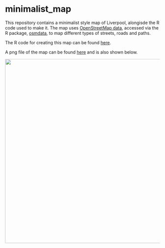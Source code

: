 # minimalist_map

This repository contains a minimalist style map of Liverpool, alongisde the R code used to make it. The map uses [OpenStreetMap data](https://www.openstreetmap.org/copyright), accessed via the R package, [osmdata](https://cran.r-project.org/web/packages/osmdata/vignettes/osmdata.html), to map different types of streets, roads and paths.

The R code for creating this map can be found [here](https://github.com/mattgmasn/minimalist_map/blob/main/minimalist_map_code.R).

A png file of the map can be found [here](https://github.com/mattgmasn/minimalist_map/blob/main/minimalist_map_liverpool.png) and is also shown below.

<p align="center">
  <img width="600" height="600" src="minimalist_map_liverpool.png">
</p>
